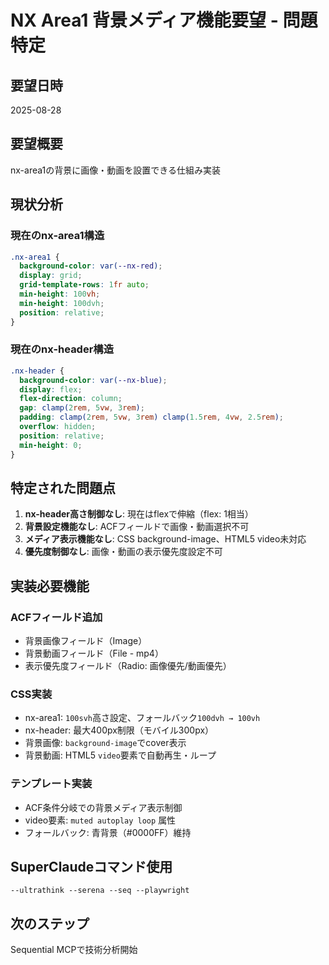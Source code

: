 # NX Area1 背景メディア機能要望 - 問題特定

## 要望日時
2025-08-28

## 要望概要
nx-area1の背景に画像・動画を設置できる仕組み実装

## 現状分析
### 現在のnx-area1構造
```css
.nx-area1 {
  background-color: var(--nx-red);
  display: grid;
  grid-template-rows: 1fr auto;
  min-height: 100vh;
  min-height: 100dvh;
  position: relative;
}
```

### 現在のnx-header構造
```css  
.nx-header {
  background-color: var(--nx-blue);
  display: flex;
  flex-direction: column;
  gap: clamp(2rem, 5vw, 3rem);
  padding: clamp(2rem, 5vw, 3rem) clamp(1.5rem, 4vw, 2.5rem);
  overflow: hidden;
  position: relative;
  min-height: 0;
}
```

## 特定された問題点
1. **nx-header高さ制御なし**: 現在はflexで伸縮（flex: 1相当）
2. **背景設定機能なし**: ACFフィールドで画像・動画選択不可
3. **メディア表示機能なし**: CSS background-image、HTML5 video未対応
4. **優先度制御なし**: 画像・動画の表示優先度設定不可

## 実装必要機能
### ACFフィールド追加
- 背景画像フィールド（Image）
- 背景動画フィールド（File - mp4）
- 表示優先度フィールド（Radio: 画像優先/動画優先）

### CSS実装
- nx-area1: `100svh`高さ設定、フォールバック`100dvh → 100vh`
- nx-header: 最大400px制限（モバイル300px）
- 背景画像: `background-image`でcover表示
- 背景動画: HTML5 `video`要素で自動再生・ループ

### テンプレート実装
- ACF条件分岐での背景メディア表示制御
- video要素: `muted autoplay loop` 属性
- フォールバック: 青背景（#0000FF）維持

## SuperClaudeコマンド使用
`--ultrathink --serena --seq --playwright`

## 次のステップ
Sequential MCPで技術分析開始